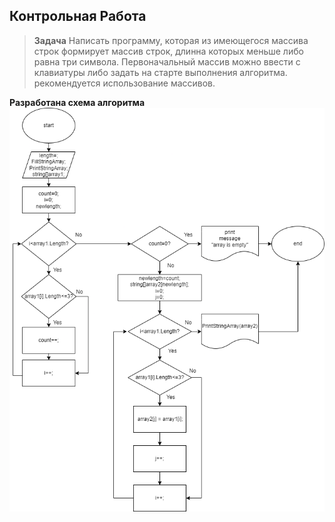 ## Контрольная Работа

> **Задача**
Написать программу, которая из имеющегося массива строк формирует
массив строк, длинна которых меньше либо равна три символа.
Первоначальный массив можно ввести с клавиатуры либо задать на старте выполнения алгоритма.
рекомендуется использование массивов.

**Разработана схема алгоритма**
![Схема Алгоритма](algorythm.png)
